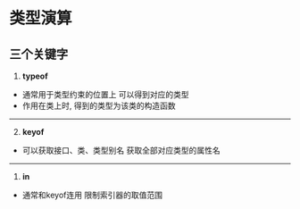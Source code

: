 # 类型演算

## 三个关键字
1. __typeof__
-  通常用于类型约束的位置上 可以得到对应的类型
-  作用在类上时, 得到的类型为该类的构造函数
---------
2. __keyof__
-  可以获取接口、类、类型别名 获取全部对应类型的属性名
---------
1. __in__
- 通常和keyof连用 限制索引器的取值范围